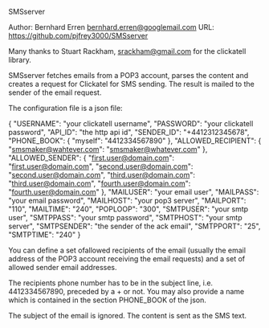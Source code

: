 SMSserver

Author: Bernhard Erren <bernhard.erren@googlemail.com>
URL: https://github.com/pjfrey3000/SMSserver

Many thanks to Stuart Rackham, <srackham@gmail.com> for the clickatell library.

SMSserver fetches emails from a POP3 account, parses the content and creates a request
for Clickatel for SMS sending.
The result is mailed to the sender of the email request.

The configuration file is a json file:

{
  "USERNAME":  "your clickatell username",
  "PASSWORD":  "your clickatell password",
  "API_ID":    "the http api id",
  "SENDER_ID": "+4412312345678",
  "PHONE_BOOK": {
    "myself":   "4412334567890"
  },
  "ALLOWED_RECIPIENT": {
    "smsmaker@wahtever.com": "smsmaker@whatever.com"
  },
  "ALLOWED_SENDER": {
    "first.user@domain.com": "first.user@domain.com",
    "second.user@domain.com": "second.user@domain.com",
    "third.user@domain.com": "third.user@domain.com",
    "fourth.user@domain.com": "fourth.user@domain.com"
  },
  "MAILUSER":  "your email user",
  "MAILPASS":  "your email password",
  "MAILHOST":  "your pop3 server",
  "MAILPORT":  "110",
  "MAILTIME":  "240",
  "POPLOOP":   "300",
  "SMTPUSER":  "your smtp user",
  "SMTPPASS":  "your smtp password",
  "SMTPHOST":  "your smtp server",
  "SMTPSENDER": "the sender of the ack email",
  "SMTPPORT":  "25",
  "SMTPTIME":  "240"
}

You can define a set ofallowed recipients of the email (usually the email address of
the POP3 account receiving the email requests) and a set of allowed sender email addresses.

The recipients phone number has to be in the subject line, i.e. 4412334567890,
preceded by a + or not. You may also provide a name which is contained in the section
PHONE_BOOK of the json.

The subject of the email is ignored. The content is sent as the SMS text.

